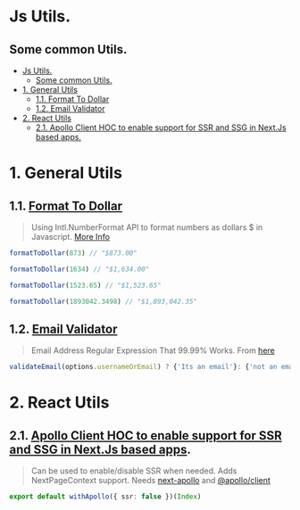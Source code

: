 # Js Utils.
## Some common Utils.


- [Js Utils.](#js-utils)
  - [Some common Utils.](#some-common-utils)
- [1. General Utils](#1-general-utils)
  - [1.1. Format To Dollar](#11-format-to-dollar)
  - [1.2. Email Validator](#12-email-validator)
- [2. React Utils](#2-react-utils)
  - [2.1. Apollo Client HOC to enable support for SSR and SSG in Next.Js based apps.](#21-apollo-client-hoc-to-enable-support-for-ssr-and-ssg-in-nextjs-based-apps)

# 1. General Utils

## 1.1. [Format To Dollar]('./../General/formatToDollar.ts')

> Using Intl.NumberFormat API to format numbers as dollars $ in Javascript. [More Info](https://developer.mozilla.org/en-US/docs/Web/JavaScript/Reference/Global_Objects/Intl/NumberFormat#Parameters)

```ts
formatToDollar(873) // "$873.00"

formatToDollar(1634) // "$1,634.00"

formatToDollar(1523.65) // "$1,523.65"

formatToDollar(1893042.3498) // "$1,893,042.35"
```

## 1.2. [Email Validator]('./../General/emailValidator.ts')

> Email Address Regular Expression That 99.99% Works. From [here](https://emailregex.com/)

```ts
validateEmail(options.usernameOrEmail) ? {'Its an email'}: {'not an email'}
```


# 2. React Utils

## 2.1. [Apollo Client HOC to enable support for SSR and SSG in Next.Js based apps]('../../React/withApollo.ts').

> Can be used to enable/disable SSR when needed. Adds NextPageContext support.
> Needs [next-apollo](https://github.com/adamsoffer/next-apollo/) and [@apollo/client](https://github.com/apollographql/apollo-client/)

```ts
export default withApollo({ ssr: false })(Index)
```
